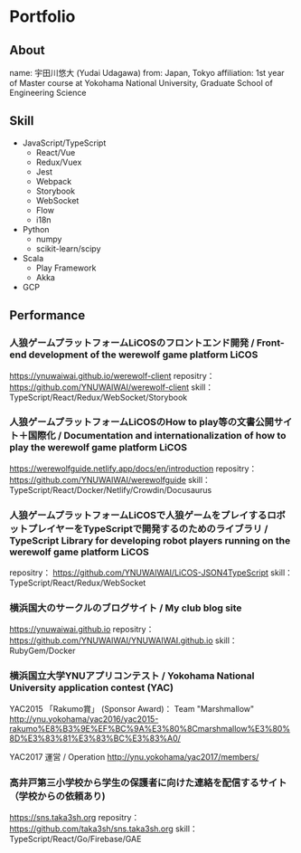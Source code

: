 # Portfolio
## About
name: 宇田川悠大 (Yudai Udagawa) 
from: Japan, Tokyo 
affiliation: 1st year of Master course at Yokohama National University, Graduate School of Engineering Science

## Skill

- JavaScript/TypeScript
  - React/Vue
  - Redux/Vuex
  - Jest
  - Webpack
  - Storybook
  - WebSocket
  - Flow
  - i18n
- Python
  - numpy
  - scikit-learn/scipy
- Scala
  - Play Framework
  - Akka
- GCP

## Performance

### 人狼ゲームプラットフォームLiCOSのフロントエンド開発 / Front-end development of the werewolf game platform LiCOS
https://ynuwaiwai.github.io/werewolf-client 
repositry：
https://github.com/YNUWAIWAI/werewolf-client 
skill：
TypeScript/React/Redux/WebSocket/Storybook 

### 人狼ゲームプラットフォームLiCOSのHow to play等の文書公開サイト＋国際化 / Documentation and internationalization of how to play the werewolf game platform LiCOS
https://werewolfguide.netlify.app/docs/en/introduction 
repositry：
https://github.com/YNUWAIWAI/werewolfguide 
skill：TypeScript/React/Docker/Netlify/Crowdin/Docusaurus

### 人狼ゲームプラットフォームLiCOSで人狼ゲームをプレイするロボットプレイヤーをTypeScriptで開発するのためのライブラリ / TypeScript Library for developing robot players running on the werewolf game platform LiCOS

repositry：
https://github.com/YNUWAIWAI/LiCOS-JSON4TypeScript 
skill：TypeScript/React/Redux/WebSocket 

### 横浜国大のサークルのブログサイト / My club blog site

https://ynuwaiwai.github.io 
repositry：
https://github.com/YNUWAIWAI/YNUWAIWAI.github.io 
skill：RubyGem/Docker

### 横浜国立大学YNUアプリコンテスト / Yokohama National University application contest (YAC)

YAC2015 「Rakumo賞」 (Sponsor Award)： Team "Marshmallow" 
http://ynu.yokohama/yac2016/yac2015-rakumo%E8%B3%9E%EF%BC%9A%E3%80%8Cmarshmallow%E3%80%8D%E3%83%81%E3%83%BC%E3%83%A0/ 

YAC2017 運営 / Operation 
http://ynu.yokohama/yac2017/members/ 

### 高井戸第三小学校から学生の保護者に向けた連絡を配信するサイト（学校からの依頼あり)
https://sns.taka3sh.org 
repositry：
https://github.com/taka3sh/sns.taka3sh.org 
skill：TypeScript/React/Go/Firebase/GAE


